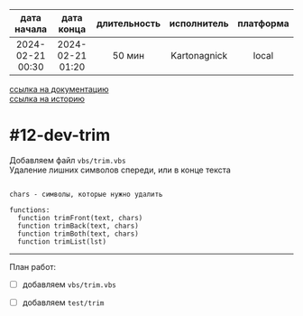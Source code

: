 |   дата начала    |    дата конца    | длительность | исполнитель  | платформа |
|:----------------:|:----------------:|:------------:|:------------:|:---------:|
| 2024-02-21 00:30 | 2024-02-21 01:20 |    50 мин    | Kartonagnick |   local   |

[ссылка на документацию](../docs.md)  
[ссылка на историю](../history.md#-v012-dev)  

#12-dev-trim
============
Добавляем файл `vbs/trim.vbs`  
Удаление лишних символов спереди, или в конце текста  

```vbs

chars - символы, которые нужно удалить

functions:
  function trimFront(text, chars)
  function trimBack(text, chars)
  function trimBoth(text, chars)
  function trimList(lst)
```

--------------------------------------------------------------------------------

План работ:  
  - [ ] добавляем `vbs/trim.vbs`  
  - [ ] добавляем `test/trim`  

